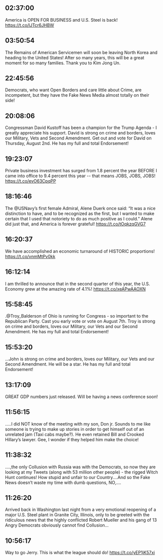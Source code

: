 ## 02:37:00
America is OPEN FOR BUSINESS and U.S. Steel is back! https://t.co/lJTcr6JHBW
## 03:50:54
The Remains of American Servicemen will soon be leaving North Korea and heading to the United States! After so many years, this will be a great moment for so many families. Thank you to Kim Jong Un.
## 22:45:56
Democrats, who want Open Borders and care little about Crime, are incompetent, but they have the Fake News Media almost totally on their side!
## 20:08:06
Congressman David Kustoff has been a champion for the Trump Agenda - I greatly appreciate his support. David is strong on crime and borders, loves our Military, Vets and Second Amendment. Get out and vote for David on Thursday, August 2nd. He has my full and total Endorsement!
## 19:23:07
Private business investment has surged from 1.8 percent the year BEFORE I came into office to 9.4 percent this year -- that means JOBS, JOBS, JOBS! https://t.co/evO63CpqPP
## 18:16:46
The @USNavy’s first female Admiral, Alene Duerk once said: “It was a nice distinction to have, and to be recognized as the first, but I wanted to make certain that I used that notoriety to do as much positive as I could.” Alene did just that, and America is forever grateful! https://t.co/tOqkzqGVG7
## 16:20:37
We have accomplished an economic turnaround of HISTORIC proportions! https://t.co/vnmMtPv0kk
## 16:12:14
I am thrilled to announce that in the second quarter of this year, the U.S. Economy grew at the amazing rate of 4.1%! https://t.co/xeAPwAAOXN
## 15:58:45
.@Troy_Balderson of Ohio is running for Congress - so important to the Republican Party. Cast you early vote or vote on August 7th. Troy is strong on crime and borders, loves our Military, our Vets and our Second Amendment. He has my full and total Endorsement!
## 15:53:20
...John is strong on crime and borders, loves our Military, our Vets and our Second Amendment. He will be a star. He has my full and total Endorsement!
## 13:17:09
GREAT GDP numbers just released. Will be having a news conference soon!
## 11:56:15
.....I did NOT know of the meeting with my son, Don jr. Sounds to me like someone is trying to make up stories in order to get himself out of an unrelated jam (Taxi cabs maybe?). He even retained Bill and Crooked Hillary’s lawyer. Gee, I wonder if they helped him make the choice!
## 11:38:32
....,the only Collusion with Russia was with the Democrats, so now they are looking at my Tweets (along with 53 million other people) - the rigged Witch Hunt continues! How stupid and unfair to our Country....And so the Fake News doesn’t waste my time with dumb questions, NO,....
## 11:26:20
Arrived back in Washington last night from a very emotional reopening of a major U.S. Steel plant in Granite City, Illinois, only to be greeted with the ridiculous news that the highly conflicted Robert Mueller and his gang of 13 Angry Democrats obviously cannot find Collusion...
## 10:56:17
Way to go Jerry. This is what the league should do! https://t.co/yEP1jK57xi
